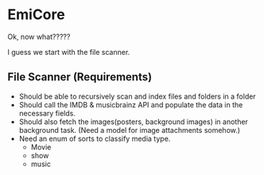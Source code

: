 # EmiCore

Ok, now what?????

I guess we start with the file scanner. 

## File Scanner (Requirements)
- Should be able to recursively scan and index files and folders in a folder
- Should call the IMDB & musicbrainz API and populate the data in the necessary fields. 
- Should also fetch the images(posters, background images) in another background task. (Need a model for image attachments somehow.)
- Need an enum of sorts to classify media type. 
    - Movie
    - show
    - music
